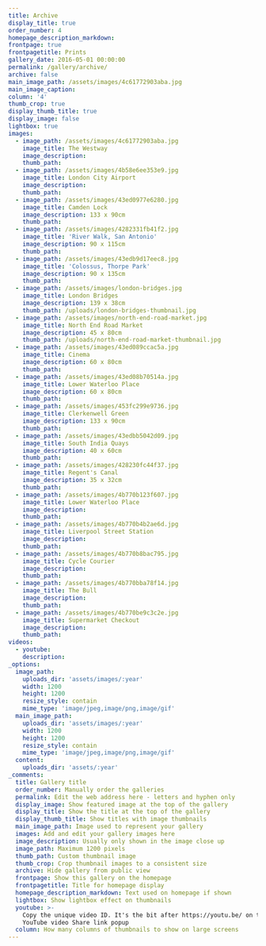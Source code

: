 ```yaml
---
title: Archive
display_title: true
order_number: 4
homepage_description_markdown:
frontpage: true
frontpagetitle: Prints
gallery_date: 2016-05-01 00:00:00
permalink: /gallery/archive/
archive: false
main_image_path: /assets/images/4c61772903aba.jpg
main_image_caption:
column: '4'
thumb_crop: true
display_thumb_title: true
display_image: false
lightbox: true
images:
  - image_path: /assets/images/4c61772903aba.jpg
    image_title: The Westway
    image_description:
    thumb_path:
  - image_path: /assets/images/4b58e6ee353e9.jpg
    image_title: London City Airport
    image_description:
    thumb_path:
  - image_path: /assets/images/43ed0977e6280.jpg
    image_title: Camden Lock
    image_description: 133 x 90cm
    thumb_path:
  - image_path: /assets/images/4282331fb41f2.jpg
    image_title: 'River Walk, San Antonio'
    image_description: 90 x 115cm
    thumb_path:
  - image_path: /assets/images/43edb9d17eec8.jpg
    image_title: 'Colossus, Thorpe Park'
    image_description: 90 x 135cm
    thumb_path:
  - image_path: /assets/images/london-bridges.jpg
    image_title: London Bridges
    image_description: 139 x 38cm
    thumb_path: /uploads/london-bridges-thumbnail.jpg
  - image_path: /assets/images/north-end-road-market.jpg
    image_title: North End Road Market
    image_description: 45 x 80cm
    thumb_path: /uploads/north-end-road-market-thumbnail.jpg
  - image_path: /assets/images/43ed089ccac5a.jpg
    image_title: Cinema
    image_description: 60 x 80cm
    thumb_path:
  - image_path: /assets/images/43ed08b70514a.jpg
    image_title: Lower Waterloo Place
    image_description: 60 x 80cm
    thumb_path:
  - image_path: /assets/images/453fc299e9736.jpg
    image_title: Clerkenwell Green
    image_description: 133 x 90cm
    thumb_path:
  - image_path: /assets/images/43edbb5042d09.jpg
    image_title: South India Quays
    image_description: 40 x 60cm
    thumb_path:
  - image_path: /assets/images/428230fc44f37.jpg
    image_title: Regent's Canal
    image_description: 35 x 32cm
    thumb_path:
  - image_path: /assets/images/4b770b123f607.jpg
    image_title: Lower Waterloo Place
    image_description:
    thumb_path:
  - image_path: /assets/images/4b770b4b2ae6d.jpg
    image_title: Liverpool Street Station
    image_description:
    thumb_path:
  - image_path: /assets/images/4b770b8bac795.jpg
    image_title: Cycle Courier
    image_description:
    thumb_path:
  - image_path: /assets/images/4b770bba78f14.jpg
    image_title: The Bull
    image_description:
    thumb_path:
  - image_path: /assets/images/4b770be9c3c2e.jpg
    image_title: Supermarket Checkout
    image_description:
    thumb_path:
videos:
  - youtube: 
    description:
_options:
  image_path:
    uploads_dir: 'assets/images/:year'
    width: 1200
    height: 1200
    resize_style: contain
    mime_type: 'image/jpeg,image/png,image/gif'
  main_image_path:
    uploads_dir: 'assets/images/:year'
    width: 1200
    height: 1200
    resize_style: contain
    mime_type: 'image/jpeg,image/png,image/gif'
  content:
    uploads_dir: 'assets/:year'
_comments:
  title: Gallery title
  order_number: Manually order the galleries
  permalink: Edit the web address here - letters and hyphen only
  display_image: Show featured image at the top of the gallery
  display_title: Show the title at the top of the gallery
  display_thumb_title: Show titles with image thumbnails
  main_image_path: Image used to represent your gallery
  images: Add and edit your gallery images here
  image_description: Usually only shown in the image close up
  image_path: Maximum 1200 pixels
  thumb_path: Custom thumbnail image
  thumb_crop: Crop thumbnail images to a consistent size
  archive: Hide gallery from public view
  frontpage: Show this gallery on the homepage
  frontpagetitle: Title for homepage display
  homepage_description_markdown: Text used on homepage if shown
  lightbox: Show lightbox effect on thumbnails
  youtube: >-
    Copy the unique video ID. It's the bit after https://youtu.be/ on the
    YouTube video Share link popup
  column: How many columns of thumbnails to show on large screens
---
```


